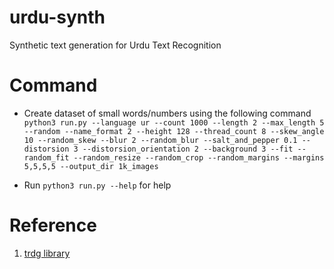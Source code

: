 # urdu-synth
Synthetic text generation for Urdu Text Recognition

# Command
* Create dataset of small words/numbers using the following command
```python3 run.py --language ur --count 1000 --length 2 --max_length 5 --random --name_format 2 --height 128 --thread_count 8 --skew_angle 10 --random_skew --blur 2 --random_blur --salt_and_pepper 0.1 --distorsion 3 --distorsion_orientation 2 --background 3 --fit --random_fit --random_resize --random_crop --random_margins --margins 5,5,5,5 --output_dir 1k_images ```

* Run ```python3 run.py --help``` for help

# Reference
1. [trdg library](https://github.com/Belval/TextRecognitionDataGenerator)
